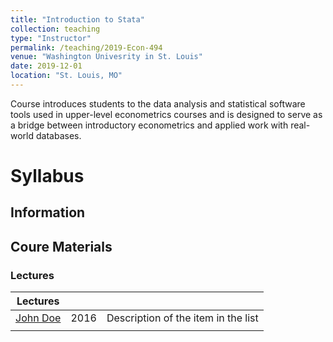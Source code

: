 ```yaml
---
title: "Introduction to Stata"
collection: teaching
type: "Instructor"
permalink: /teaching/2019-Econ-494
venue: "Washington Univesrity in St. Louis"
date: 2019-12-01
location: "St. Louis, MO"
---
```


Course introduces students to the data analysis and statistical software tools used in upper-level econometrics courses and is designed to serve as a bridge between introductory econometrics and applied work with real-world databases.

Syllabus
======

Information
------

## Coure Materials

### Lectures

|  Lectures        |        |                                                              |
| --------         | ------ | ------------------------------------------------------------ |
| [John Doe](#)    | 2016   | Description of the item in the list                          |
|                  |        |                                                              |

